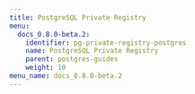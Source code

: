 ```yaml
---
title: PostgreSQL Private Registry
menu:
  docs_0.8.0-beta.2:
    identifier: pg-private-registry-postgres
    name: PostgreSQL Private Registry
    parent: postgres-guides
    weight: 10
menu_name: docs_0.8.0-beta.2
---
```

